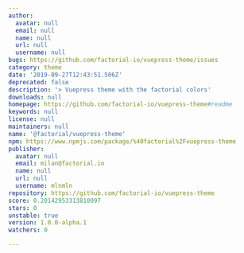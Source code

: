 ```yaml
---
author:
  avatar: null
  email: null
  name: null
  url: null
  username: null
bugs: https://github.com/factorial-io/vuepress-theme/issues
category: theme
date: '2019-09-27T12:43:51.506Z'
deprecated: false
description: '> Vuepress theme with the factorial colors'
downloads: null
homepage: https://github.com/factorial-io/vuepress-theme#readme
keywords: null
license: null
maintainers: null
name: '@factorial/vuepress-theme'
npm: https://www.npmjs.com/package/%40factorial%2Fvuepress-theme
publisher:
  avatar: null
  email: milan@factorial.io
  name: null
  url: null
  username: mlnmln
repository: https://github.com/factorial-io/vuepress-theme
score: 0.20142953313810097
stars: 0
unstable: true
version: 1.0.0-alpha.1
watchers: 0

---
```



